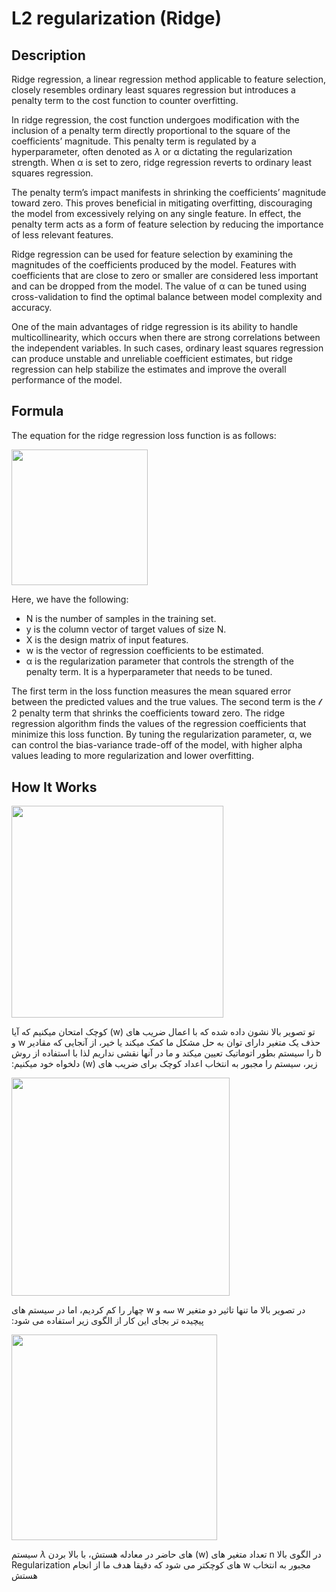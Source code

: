# L2 regularization (Ridge)

## Description

Ridge regression, a linear regression method applicable to feature selection, closely resembles ordinary least squares regression but introduces a penalty term to the cost function to counter overfitting.

In ridge regression, the cost function undergoes modification with the inclusion of a penalty term directly proportional to the square of the coefficients’ magnitude. This penalty term is regulated by a hyperparameter, often denoted as $\lambda$ or α dictating the regularization strength. When α is set to zero, ridge regression reverts to ordinary least squares regression.

The penalty term’s impact manifests in shrinking the coefficients’ magnitude toward zero. This proves beneficial in mitigating overfitting, discouraging the model from excessively relying on any single feature. In effect, the penalty term acts as a form of feature selection by reducing the importance of less relevant features.

Ridge regression can be used for feature selection by examining the magnitudes of the coefficients produced by the model. Features with coefficients that are close to zero or smaller are considered less important and can be dropped from the model. The value of α can be tuned using cross-validation to find the optimal balance between model complexity and accuracy.

One of the main advantages of ridge regression is its ability to handle multicollinearity, which occurs when there are strong correlations between the independent variables. In such cases, ordinary least squares regression can produce unstable and unreliable coefficient estimates, but ridge regression can help stabilize the estimates and improve the overall performance of the model.

## Formula

The equation for the ridge regression loss function is as follows:

<img src="image1.png" style="width:2.26563in" />

Here, we have the following:

- N is the number of samples in the training set.
- y is the column vector of target values of size N.
- X is the design matrix of input features.
- w is the vector of regression coefficients to be estimated.
- α is the regularization parameter that controls the strength of the penalty term. It is a hyperparameter that needs to be tuned.

The first term in the loss function measures the mean squared error between the predicted values and the true values. The second term is the 𝓁 2 penalty term that shrinks the coefficients toward zero. The ridge regression algorithm finds the values of the regression coefficients that minimize this loss function. By tuning the regularization parameter, α, we can control the bias-variance trade-off of the model, with higher alpha values leading to more regularization and lower overfitting.

## How It Works

<img src="image4.png" style="width:3.5293in" />

<span dir="rtl">تو تصویر بالا نشون داده شده که با اعمال ضریب های (w) کوچک امتحان میکنیم که آیا حذف یک متغیر دارای توان به حل مشکل ما کمک میکند یا خیر، از آنجایی که مقادیر w و b را سیستم بطور اتوماتیک تعیین میکند و ما در آنها نقشی نداریم لذا با استفاده از روش زیر، سیستم را مجبور به انتخاب اعداد کوچک برای ضریب های (w) دلخواه خود میکنیم:</span>

<img src="image3.png" style="width:3.63959in" />

<span dir="rtl"> در تصویر بالا ما تنها تاثیر دو متغیر w سه و w چهار را کم کردیم، اما در سیستم های پیچیده تر بجای این کار از الگوی زیر استفاده می شود:</span>

<img src="image2.png" style="width:3.42707in" />

<span dir="rtl">در الگوی بالا n تعداد متغیر های (w) های حاضر در معادله هستش، با بالا بردن $\lambda$ سیستم مجبور به انتخاب w های کوچکتر می شود که دقیقا هدف ما از انجام Regularization هستش</span>
